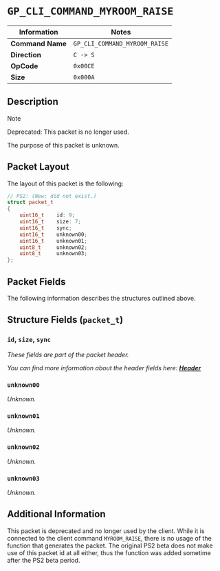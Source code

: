 # `GP_CLI_COMMAND_MYROOM_RAISE`

| Information               | Notes |
|---                        |---    |
| **Command Name**          | `GP_CLI_COMMAND_MYROOM_RAISE` |
| **Direction**             | `C -> S` |
| **OpCode**                | `0x00CE` |
| **Size**                  | `0x000A` |

## Description

> [!NOTE]
> Deprecated: This packet is no longer used.

The purpose of this packet is unknown.

## Packet Layout

The layout of this packet is the following:

```cpp
// PS2: (New; did not exist.)
struct packet_t
{
    uint16_t    id: 9;
    uint16_t    size: 7;
    uint16_t    sync;
    uint16_t    unknown00;
    uint16_t    unknown01;
    uint8_t     unknown02;
    uint8_t     unknown03;
};
```

## Packet Fields

The following information describes the structures outlined above.

## Structure Fields (`packet_t`)

### `id`, `size`, `sync`

_These fields are part of the packet header._

_You can find more information about the header fields here: [**Header**](/world/HEADER.md)_

### `unknown00`

_Unknown._

### `unknown01`

_Unknown._

### `unknown02`

_Unknown._

### `unknown03`

_Unknown._

## Additional Information

This packet is deprecated and no longer used by the client. While it is connected to the client command `MYROOM_RAISE`, there is no usage of the function that generates the packet. The original PS2 beta does not make use of this packet id at all either, thus the function was added sometime after the PS2 beta period.
